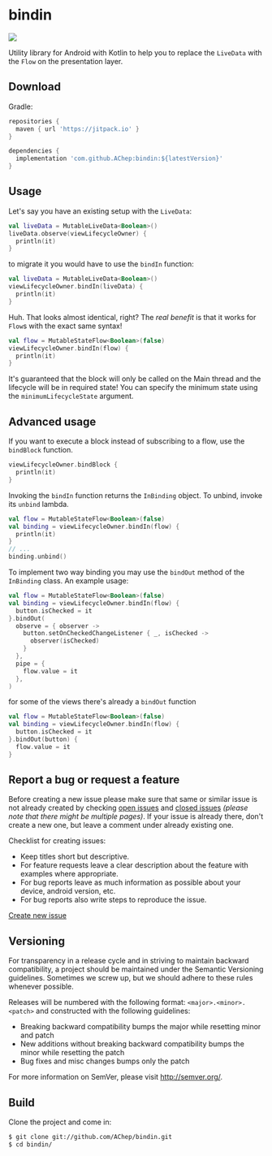 # bindin

[![](https://jitpack.io/v/AChep/bindin.svg)](https://jitpack.io/#AChep/bindin)

Utility library for Android with Kotlin to help you to replace the `LiveData` with the `Flow` on the presentation layer.

Download
----------------
Gradle:
```groovy
repositories {
  maven { url 'https://jitpack.io' }
}

dependencies {
  implementation 'com.github.AChep:bindin:${latestVersion}'
}
```

Usage
----------------
Let's say you have an existing setup with the `LiveData`:
```kotlin
val liveData = MutableLiveData<Boolean>()
liveData.observe(viewLifecycleOwner) {
  println(it)
}
```

to migrate it you would have to use the `bindIn` function:
```kotlin
val liveData = MutableLiveData<Boolean>()
viewLifecycleOwner.bindIn(liveData) {
  println(it)
}
```

Huh. That looks almost identical, right? The _real benefit_ is that it works for `Flow`s with the exact same syntax!
```kotlin
val flow = MutableStateFlow<Boolean>(false)
viewLifecycleOwner.bindIn(flow) {
  println(it)
}
```

It's guaranteed that the block will only be called on the Main thread and the lifecycle will be in required state!
You can specify the minimum state using the `minimumLifecycleState` argument.

Advanced usage
----------------
If you want to execute a block instead of subscribing to a flow, use the `bindBlock` function.
```kotlin
viewLifecycleOwner.bindBlock {
  println(it)
}
```

Invoking the `bindIn` function returns the `InBinding` object. To unbind, invoke its `unbind` lambda.
```kotlin
val flow = MutableStateFlow<Boolean>(false)
val binding = viewLifecycleOwner.bindIn(flow) {
  println(it)
}
// ...
binding.unbind()
```

To implement two way binding you may use the `bindOut` method of the `InBinding` class. An example
usage:
```kotlin
val flow = MutableStateFlow<Boolean>(false)
val binding = viewLifecycleOwner.bindIn(flow) {
  button.isChecked = it
}.bindOut(
  observe = { observer ->
    button.setOnCheckedChangeListener { _, isChecked ->
      observer(isChecked)
    }
  },
  pipe = {
    flow.value = it
  },
)
```
for some of the views there's already a `bindOut` function
```kotlin
val flow = MutableStateFlow<Boolean>(false)
val binding = viewLifecycleOwner.bindIn(flow) {
  button.isChecked = it
}.bindOut(button) {
  flow.value = it
}
```

Report a bug or request a feature
----------------
Before creating a new issue please make sure that same or similar issue is not already created by checking [open issues][2] and [closed issues][3] *(please note that there might be multiple pages)*. If your issue is already there, don't create a new one, but leave a comment under already existing one.

Checklist for creating issues:

- Keep titles short but descriptive.
- For feature requests leave a clear description about the feature with examples where appropriate.
- For bug reports leave as much information as possible about your device, android version, etc.
- For bug reports also write steps to reproduce the issue.

[Create new issue][1]

Versioning
----------------
For transparency in a release cycle and in striving to maintain backward compatibility, a project should be maintained under the Semantic Versioning guidelines. Sometimes we screw up, but we should adhere to these rules whenever possible.

Releases will be numbered with the following format: `<major>.<minor>.<patch>` and constructed with the following guidelines:
- Breaking backward compatibility bumps the major while resetting minor and patch
- New additions without breaking backward compatibility bumps the minor while resetting the patch
- Bug fixes and misc changes bumps only the patch

For more information on SemVer, please visit http://semver.org/.

Build
----------------
Clone the project and come in:

``` bash
$ git clone git://github.com/AChep/bindin.git
$ cd bindin/
```

[1]: https://github.com/AChep/bindin/issues/new
[2]: https://github.com/AChep/bindin/issues?state=open
[3]: https://github.com/AChep/bindin/issues?state=closed
[4]: https://github.com/AChep/bindin/tree/master/sample